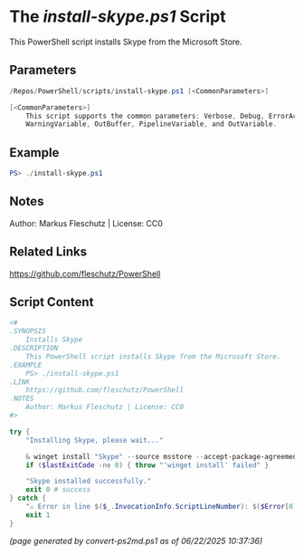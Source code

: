 The *install-skype.ps1* Script
===========================

This PowerShell script installs Skype from the Microsoft Store.

Parameters
----------
```powershell
/Repos/PowerShell/scripts/install-skype.ps1 [<CommonParameters>]

[<CommonParameters>]
    This script supports the common parameters: Verbose, Debug, ErrorAction, ErrorVariable, WarningAction, 
    WarningVariable, OutBuffer, PipelineVariable, and OutVariable.
```

Example
-------
```powershell
PS> ./install-skype.ps1

```

Notes
-----
Author: Markus Fleschutz | License: CC0

Related Links
-------------
https://github.com/fleschutz/PowerShell

Script Content
--------------
```powershell
<#
.SYNOPSIS
	Installs Skype
.DESCRIPTION
	This PowerShell script installs Skype from the Microsoft Store.
.EXAMPLE
	PS> ./install-skype.ps1
.LINK
	https://github.com/fleschutz/PowerShell
.NOTES
	Author: Markus Fleschutz | License: CC0
#>

try {
	"Installing Skype, please wait..."

	& winget install "Skype" --source msstore --accept-package-agreements --accept-source-agreements
	if ($lastExitCode -ne 0) { throw "'winget install' failed" }

	"Skype installed successfully."
	exit 0 # success
} catch {
	"⚠️ Error in line $($_.InvocationInfo.ScriptLineNumber): $($Error[0])"
	exit 1
}
```

*(page generated by convert-ps2md.ps1 as of 06/22/2025 10:37:36)*
